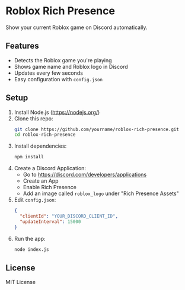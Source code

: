 # Roblox Rich Presence

Show your current Roblox game on Discord automatically.

## Features
- Detects the Roblox game you're playing
- Shows game name and Roblox logo in Discord
- Updates every few seconds
- Easy configuration with `config.json`

## Setup

1. Install Node.js (https://nodejs.org/)
2. Clone this repo:
    ```bash
    git clone https://github.com/yourname/roblox-rich-presence.git
    cd roblox-rich-presence
    ```
3. Install dependencies:
    ```bash
    npm install
    ```
4. Create a Discord Application:
    - Go to https://discord.com/developers/applications
    - Create an App
    - Enable Rich Presence
    - Add an image called `roblox_logo` under "Rich Presence Assets"
5. Edit `config.json`:
    ```json
    {
      "clientId": "YOUR_DISCORD_CLIENT_ID",
      "updateInterval": 15000
    }
    ```
6. Run the app:
    ```bash
    node index.js
    ```
## License

MIT License
